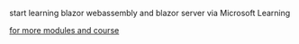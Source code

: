 start learning blazor webassembly and blazor server via Microsoft Learning

[for more modules and course](https://learn.microsoft.com/en-us/training/paths/build-web-apps-with-blazor/)
